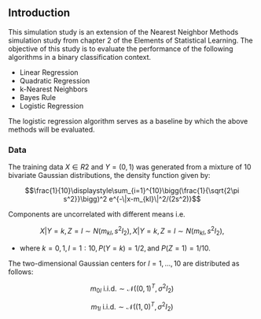 ## Introduction

This simulation study is an extension of the Nearest Neighbor Methods simulation study from chapter 2 of the Elements of Statistical Learning. The objective of this study is to evaluate the performance of the following algorithms in a binary classification context.

- Linear Regression
- Quadratic Regression
- k-Nearest Neighbors
- Bayes Rule
- Logistic Regression

The logistic regression algorithm serves as a baseline by which the above methods will be evaluated. 

### Data

The training data $X∈R2$ and $Y=(0,1)$ was generated from a mixture of 10 bivariate Gaussian distributions, the density function given by:

$$\frac{1}{10}\displaystyle\sum_{i=1}^{10}\bigg(\frac{1}{\sqrt{2\pi s^2}}\bigg)^2 e^{-\|x-m_{kl}\|^2/(2s^2)}$$

Components are uncorrelated with different means i.e.

$$X|Y=k,Z=l∼N(m_{kl},s^2I_2),X|Y=k,Z=l∼N(m_{kl},s^2I_2),$$

- where $k=0,1,l=1:10,P(Y=k)=1/2,\text{and }P(Z=1)=1/10.$

The two-dimensional Gaussian centers for $l=1,...,10$ are distributed as follows:

$$m_{0l}\text{ i.i.d.} \sim \mathcal{N}((0,1)^T,\sigma^2 I_2)$$ 

$$m_{1l}\text{ i.i.d.} \sim \mathcal{N}((1,0)^T,\sigma^2 I_2)$$ 

